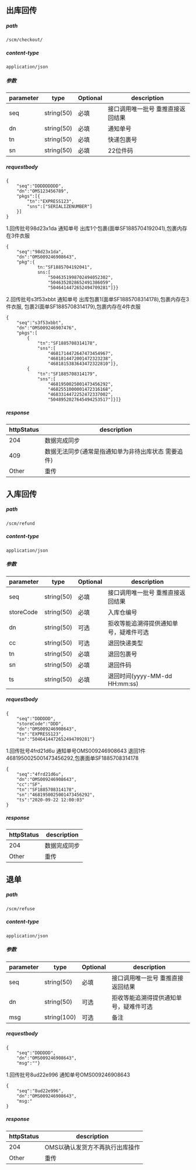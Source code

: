 ## 出库回传
##### path
`/scm/checkout/`
##### content-type
`application/json`
##### 参数
parameter | type | Optional | description
----------|------|---------|------------
seq | string(50) | 必填 | 接口调用唯一批号 重推直接返回结果
dn | string(50) | 必填 | 通知单号 
tn | string(50) | 必填 | 快递包裹号
sn | string(50) | 必填 | 22位件码
##### requestbody
```
{
    "seq":"DDDDDDDDD",
    "dn":"OMS123456789",
    "pkgs":[{
        "tn":"EXPRESS123",
        "sns":["SERIALIZENUMBER"]
    }]
}
```

1.回传批号98d23x1da 通知单号 出库1个包裹(面单SF1885704192041),包裹内存在3件衣服
```
{
    "seq":"98d23x1da",
    "dn":"OMS009246908643",
    "pkg":{
            tn:"SF1885704192041",
            sns:[
                "5046351998702494052302",
                "5046352028652491386059",
                "5046414472652494709281"]}}
```
2.回传批号s3f53xbbt 通知单号 出库包裹1(面单SF1885708314178),包裹内存在3件衣服,
包裹2(面单SF1885708314179),包裹内存在4件衣服
```
{
    "seq":"s3f53xbbt",
    "dn":"OMS009246907476",
    "pkgs":[
        {
            "tn":"SF1885708314178",
            "sns":[
                "4681714472647473454967",
                "4681814472001472323238",
                "4681815383643472322810"]},
        {
            "tn":"SF1885708314179",
            "sns":[
                "4681950025001473456292",
                "4682551000001472316168",
                "4683314472252472337002",
                "5048952027645494253517"]}]}
```
##### response

httpStatus | description
----------|------
204 | 数据完成同步
409 | 数据无法同步(通常是指通知单为非待出库状态 需要追件)
Other | 重传

## 入库回传
##### path
`/scm/refund`
##### content-type
`application/json`
##### 参数
parameter | type | Optional | description
----------|------|---------|------------
seq | string(50) | 必填 | 接口调用唯一批号 重推直接返回结果
storeCode | string(50) | 必填 | 入库仓编号
dn | string(50) | 可选 | 拒收等能追溯得提供通知单号，疑难件可选 
cc | string(50) | 可选 | 退回快递类型
tn | string(50) | 必填 | 退回包裹号
sn | string(50) | 必填 | 退回件码
ts | string(50) | 必填 | 退回时间(yyyy-MM-dd HH:mm:ss)
##### requestbody
```
{
    "seq":"DDDDDD",
    "storeCode":"DDD",
    "dn":"OMS009246908643",
    "tn":"EXPRESS123",
    "sn":"5046414472652494709281"}
```
1.回传批号4frd21d6u 通知单号OMS009246908643 退回1件4681950025001473456292,包裹面单SF1885708314178
```
{
    "seq":"4frd21d6u",
    "dn":"OMS009246908643",
    "cc":"SF",
    "tn":"SF1885708314178",
    "sn":"4681950025001473456292",
    "ts":"2020-09-22 12:00:03"
}
```
##### response
httpStatus | description
----------|------
204 | 数据完成同步
Other | 重传

## 退单
##### path
`/scm/refuse`
##### content-type
`application/json`
##### 参数
parameter | type | Optional | description
----------|------|---------|------------
seq | string(50) | 必填 | 接口调用唯一批号 重推直接返回结果
dn | string(50) | 可选 | 拒收等能追溯得提供通知单号，疑难件可选 
msg | string(100) | 可选 | 备注
##### requestbody
```
{
    "seq":"DDDDDD",
    "dn":"OMS009246908643",
    "msg":""}
```
1.回传批号8ud22e996 通知单号OMS009246908643
```
{
    "seq":"8ud22e996",
    "dn":"OMS009246908643",
    "msg:"
}
```
##### response
httpStatus | description
----------|------
204 | OMS以确认发货方不再执行出库操作
Other | 重传
